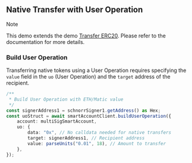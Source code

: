 ## Native Transfer with User Operation

> [!NOTE]
> This demo extends the demo [Transfer ERC20](../transfer-erc20/transfer-erc20.md). Please refer to the documentation for more details.

### Build User Operation

Transferring native tokens using a User Operation requires specifying the `value` field in the `uo` (User Operation) and the `target` address of the recipient.

```typescript
/**
 * Build User Operation with ETH/Matic value
 */
const signerAddress1 = schnorrSigner1.getAddress() as Hex;
const uoStruct = await smartAccountClient.buildUserOperation({
    account: multiSigSmartAccount,
    uo: {
        data: "0x", // No calldata needed for native transfers
        target: signerAddress1, // Recipient address
        value: parseUnits("0.01", 18), // Amount to transfer
    },
});
```

